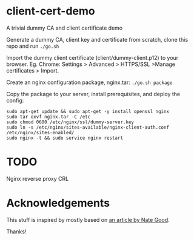 # client-cert-demo
A trivial dummy CA and client certificate demo

Generate a dummy CA, client key and certificate from scratch, clone this repo and run `./go.sh`

Import the dummy client certificate (client/dummy-client.p12) to your browser. Eg. Chrome: Settings > Advanced > HTTPS/SSL >Manage certificates > Import.

Create an nginx configuration package, nginx.tar: `./go.sh package`

Copy the package to your server, install prerequisites, and deploy the config:
```
sudo apt-get update && sudo apt-get -y install openssl nginx
sudo tar oxvf nginx.tar -C /etc
sudo chmod 0600 /etc/nginx/ssl/dummy-server.key
sudo ln -s /etc/nginx/sites-available/nginx-client-auth.conf /etc/nginx/sites-enabled/
sudo nginx -t && sudo service nginx restart
```

# TODO
Nginx reverse proxy
CRL

# Acknowledgements
This stuff is inspired by mostly based on [an article by Nate Good](http://nategood.com/client-side-certificate-authentication-in-ngi).

Thanks!
